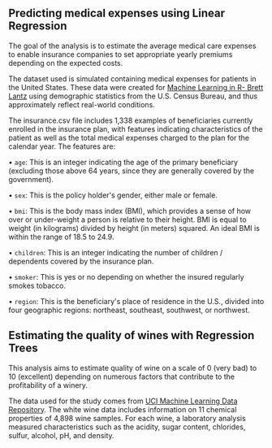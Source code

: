 ## Predicting medical expenses using Linear Regression

The goal of the analysis is to estimate the average medical care expenses to enable insurance companies to set appropriate yearly premiums depending on the expected costs.

The dataset used is simulated containing medical expenses for patients in the United States. These data were created for [Machine Learning in R- Brett Lantz](https://www.amazon.com/Machine-Learning-Second-Brett-Lantz/dp/1784393908) using demographic statistics from the U.S. Census Bureau, and thus approximately reflect real-world conditions.

The insurance.csv file includes 1,338 examples of beneficiaries currently enrolled in the insurance plan, with features indicating characteristics of the patient as well as the total medical expenses charged to the plan for the calendar year. The features are:

• `age`: This is an integer indicating the age of the primary beneficiary (excluding those above 64 years, since they are generally covered by the government).

• `sex`: This is the policy holder's gender, either male or female.

• `bmi`: This is the body mass index (BMI), which provides a sense of how over or under-weight a person is relative to their height. BMI is equal to weight (in kilograms) divided by height (in meters) squared. An ideal BMI is within the range of 18.5 to 24.9.

• `children`: This is an integer indicating the number of children / dependents covered by the insurance plan.

• `smoker`: This is yes or no depending on whether the insured regularly smokes tobacco.

• `region`: This is the beneficiary's place of residence in the U.S., divided into four geographic regions: northeast, southeast, southwest, or northwest.

## Estimating the quality of wines with Regression Trees 

This analysis aims to estimate quality of wine on a scale of 0 (very bad) to 10 (excellent) depending on numerous factors that contribute to the profitability of a winery. 

The data used for the study comes from [UCI Machine Learning Data Repository](https://archive.ics.uci.edu/ml/datasets/wine+quality).
The white wine data includes information on 11 chemical properties of 4,898 wine samples. For each wine, a laboratory analysis measured characteristics such as the acidity, sugar content, chlorides, sulfur, alcohol, pH, and density. 
